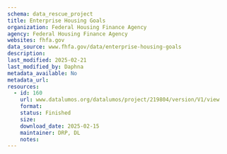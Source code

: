 ```yaml
---
schema: data_rescue_project 
title: Enterprise Housing Goals
organization: Federal Housing Finance Agency
agency: Federal Housing Finance Agency
websites: fhfa.gov
data_source: www.fhfa.gov/data/enterprise-housing-goals
description: 
last_modified: 2025-02-21
last_modified_by: Daphna
metadata_available: No
metadata_url: 
resources:
  - id: 160
    url: www.datalumos.org/datalumos/project/219804/version/V1/view
    format: 
    status: Finished
    size: 
    download_date: 2025-02-15
    maintainer: DRP, DL
    notes: 
---
```

